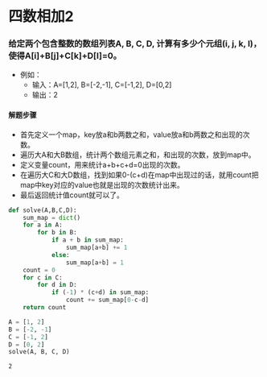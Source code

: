 
# 四数相加2

### 给定两个包含整数的数组列表A, B, C, D, 计算有多少个元组(i, j, k, l)，使得A[i]+B[j]+C[k]+D[l]=0。

* 例如：
    * 输入：A=[1,2], B=[-2,-1], C=[-1,2], D=[0,2]
    * 输出：2

#### 解题步骤
* 首先定义一个map，key放a和b两数之和，value放a和b两数之和出现的次数。
* 遍历大A和大B数组，统计两个数组元素之和，和出现的次数，放到map中。
* 定义变量count，用来统计a+b+c+d=0出现的次数。
* 在遍历大C和大D数组，找到如果0-(c+d)在map中出现过的话，就用count把map中key对应的value也就是出现的次数统计出来。
* 最后返回统计值count就可以了。


```python
def solve(A,B,C,D):
    sum_map = dict()
    for a in A:
        for b in B:
            if a + b in sum_map:
                sum_map[a+b] += 1
            else:
                sum_map[a+b] = 1
    count = 0
    for c in C:
        for d in D:
            if (-1) * (c+d) in sum_map:
                count += sum_map[0-c-d]
    return count
```


```python
A = [1, 2]
B = [-2, -1]
C = [-1, 2]
D = [0, 2]
solve(A, B, C, D)
```




    2


